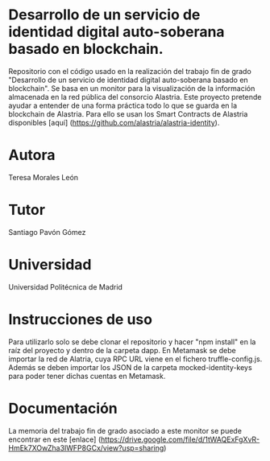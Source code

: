 # Desarrollo de un servicio de identidad digital auto-soberana basado en blockchain.
Repositorio con el código usado en la realización del trabajo fin de grado "Desarrollo de un servicio de identidad digital auto-soberana basado en blockchain". Se basa en un monitor para la visualización de la información almacenada en la red pública del consorcio Alastria.
Este proyecto pretende ayudar a entender de una forma práctica todo lo que se guarda en la blockchain de Alastria. Para ello se usan los Smart Contracts de Alastria disponibles [aquí] (https://github.com/alastria/alastria-identity).

# Autora
Teresa Morales León

# Tutor
Santiago Pavón Gómez

# Universidad
Universidad Politécnica de Madrid

# Instrucciones de uso
Para utilizarlo solo se debe clonar el repositorio y hacer "npm install" en la raíz del proyecto y dentro de la carpeta dapp.
En Metamask se debe importar la red de Alatria, cuya RPC URL viene en el fichero truffle-config.js.
Además se deben importar los JSON de la carpeta mocked-identity-keys para poder tener dichas cuentas en Metamask.

# Documentación
La memoria del trabajo fin de grado asociado a este monitor se puede encontrar en este [enlace] (https://drive.google.com/file/d/1tWAQExFgXvR-HmEk7XOwZha3IWFP8GCx/view?usp=sharing)
